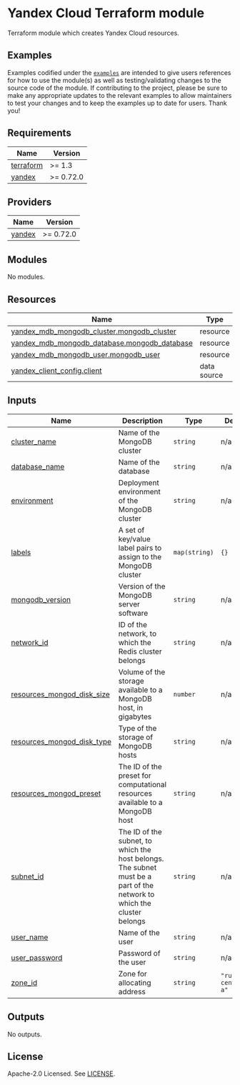 # Yandex Cloud <RESOURCE> Terraform module

Terraform module which creates Yandex Cloud <RESOURCE> resources.

## Examples

Examples codified under
the [`examples`](https://github.com/terraform-yacloud-modules/terraform-yandex-module-template/tree/main/examples) are intended
to give users references for how to use the module(s) as well as testing/validating changes to the source code of the
module. If contributing to the project, please be sure to make any appropriate updates to the relevant examples to allow
maintainers to test your changes and to keep the examples up to date for users. Thank you!

<!-- BEGINNING OF PRE-COMMIT-TERRAFORM DOCS HOOK -->
## Requirements

| Name | Version |
|------|---------|
| <a name="requirement_terraform"></a> [terraform](#requirement\_terraform) | >= 1.3 |
| <a name="requirement_yandex"></a> [yandex](#requirement\_yandex) | >= 0.72.0 |

## Providers

| Name | Version |
|------|---------|
| <a name="provider_yandex"></a> [yandex](#provider\_yandex) | >= 0.72.0 |

## Modules

No modules.

## Resources

| Name | Type |
|------|------|
| [yandex_mdb_mongodb_cluster.mongodb_cluster](https://registry.terraform.io/providers/yandex-cloud/yandex/latest/docs/resources/mdb_mongodb_cluster) | resource |
| [yandex_mdb_mongodb_database.mongodb_database](https://registry.terraform.io/providers/yandex-cloud/yandex/latest/docs/resources/mdb_mongodb_database) | resource |
| [yandex_mdb_mongodb_user.mongodb_user](https://registry.terraform.io/providers/yandex-cloud/yandex/latest/docs/resources/mdb_mongodb_user) | resource |
| [yandex_client_config.client](https://registry.terraform.io/providers/yandex-cloud/yandex/latest/docs/data-sources/client_config) | data source |

## Inputs

| Name | Description | Type | Default | Required |
|------|-------------|------|---------|:--------:|
| <a name="input_cluster_name"></a> [cluster\_name](#input\_cluster\_name) | Name of the MongoDB cluster | `string` | n/a | yes |
| <a name="input_database_name"></a> [database\_name](#input\_database\_name) | Name of the database | `string` | n/a | yes |
| <a name="input_environment"></a> [environment](#input\_environment) | Deployment environment of the MongoDB cluster | `string` | n/a | yes |
| <a name="input_labels"></a> [labels](#input\_labels) | A set of key/value label pairs to assign to the MongoDB cluster | `map(string)` | `{}` | no |
| <a name="input_mongodb_version"></a> [mongodb\_version](#input\_mongodb\_version) | Version of the MongoDB server software | `string` | n/a | yes |
| <a name="input_network_id"></a> [network\_id](#input\_network\_id) | ID of the network, to which the Redis cluster belongs | `string` | n/a | yes |
| <a name="input_resources_mongod_disk_size"></a> [resources\_mongod\_disk\_size](#input\_resources\_mongod\_disk\_size) | Volume of the storage available to a MongoDB host, in gigabytes | `number` | n/a | yes |
| <a name="input_resources_mongod_disk_type"></a> [resources\_mongod\_disk\_type](#input\_resources\_mongod\_disk\_type) | Type of the storage of MongoDB hosts | `string` | n/a | yes |
| <a name="input_resources_mongod_preset"></a> [resources\_mongod\_preset](#input\_resources\_mongod\_preset) | The ID of the preset for computational resources available to a MongoDB host | `string` | n/a | yes |
| <a name="input_subnet_id"></a> [subnet\_id](#input\_subnet\_id) | The ID of the subnet, to which the host belongs. The subnet must be a part of the network to which the cluster belongs | `string` | n/a | yes |
| <a name="input_user_name"></a> [user\_name](#input\_user\_name) | Name of the user | `string` | n/a | yes |
| <a name="input_user_password"></a> [user\_password](#input\_user\_password) | Password of the user | `string` | n/a | yes |
| <a name="input_zone_id"></a> [zone\_id](#input\_zone\_id) | Zone for allocating address | `string` | `"ru-central1-a"` | no |

## Outputs

No outputs.
<!-- END OF PRE-COMMIT-TERRAFORM DOCS HOOK -->

## License

Apache-2.0 Licensed.
See [LICENSE](https://github.com/terraform-yacloud-modules/terraform-yandex-module-template/blob/main/LICENSE).
